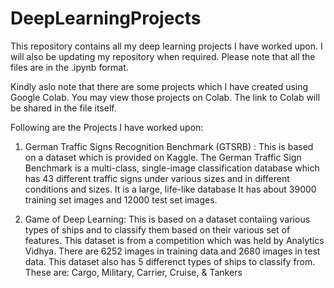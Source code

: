 # DeepLearningProjects
This repository contains all my deep learning projects I have worked upon. I will also be updating my repository when required. Please note that all the files are in the .ipynb format.

Kindly aslo note that there are some projects which I have created using Google Colab. You may view those projects on Colab. The link to Colab will be shared in the file itself.

Following are the Projects I have worked upon:

1) German Traffic Signs Recognition Benchmark (GTSRB) : This is based on a dataset which is provided on Kaggle. The German Traffic Sign Benchmark is a multi-class, single-image classification database which has 43 different traffic signs under various sizes and in different conditions and sizes. It is a large, life-like database It has about 39000 training set images and 12000 test set images. 

2) Game of Deep Learning: This is based on a dataset contaiing various types of ships and to classify them based on their various set of features. This dataset is from a competition which was held by Analytics Vidhya. There are 6252 images in training data and 2680 images in test data. This dataset also has 5 differenct types of ships to classify from. These are: Cargo, Military, Carrier, Cruise, & Tankers
